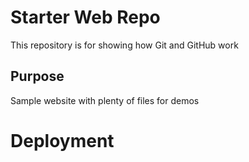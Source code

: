# Starter Web Repo

This repository is for showing how Git and GitHub work

## Purpose

Sample website with plenty of files for demos

# Deployment

